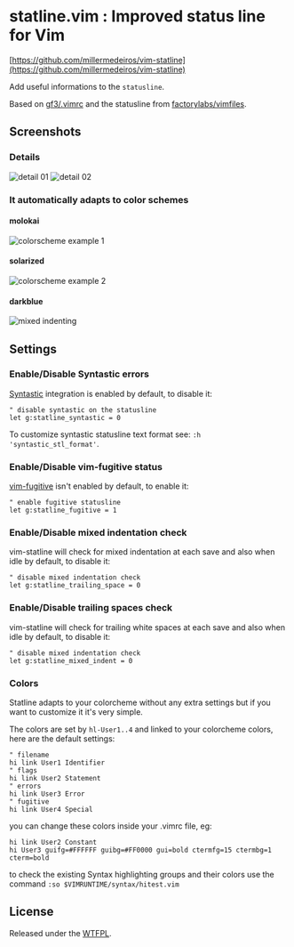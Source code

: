 # statline.vim : Improved status line for Vim

[https://github.com/millermedeiros/vim-statline](https://github.com/millermedeiros/vim-statline)

Add useful informations to the `statusline`.

Based on [gf3/.vimrc](https://github.com/gf3/dotfiles) and the statusline
from [factorylabs/vimfiles](https://github.com/factorylabs/vimfiles).



## Screenshots

### Details

![detail 01](https://github.com/millermedeiros/vim-statline/raw/dd9529564a/_assets/statline_details_01.png "statline description #1")
![detail 02](https://github.com/millermedeiros/vim-statline/raw/dd9529564a/_assets/statline_details_02.png "statline description #2")

### It automatically adapts to color schemes

#### molokai
![colorscheme example 1](https://github.com/millermedeiros/vim-statline/raw/dd9529564a/_assets/ss_01.png "colorscheme example 1")

#### solarized
![colorscheme example 2](https://github.com/millermedeiros/vim-statline/raw/dd9529564a/_assets/ss_02.png "colorscheme example 2")

#### darkblue
![mixed indenting](https://github.com/millermedeiros/vim-statline/raw/dd9529564a/_assets/ss_mi.png "mixed indenting example")



## Settings


### Enable/Disable Syntastic errors

[Syntastic](https://github.com/scrooloose/syntastic/) integration is enabled
by default, to disable it:

```vim
" disable syntastic on the statusline
let g:statline_syntastic = 0
```

To customize syntastic statusline text format see:
`:h 'syntastic_stl_format'`.


### Enable/Disable vim-fugitive status

[vim-fugitive](https://github.com/tpope/vim-fugitive) isn't enabled by default,
to enable it:

```vim
" enable fugitive statusline
let g:statline_fugitive = 1
```


### Enable/Disable mixed indentation check

vim-statline will check for mixed indentation at each save and also when idle
by default, to disable it:

```vim
" disable mixed indentation check
let g:statline_trailing_space = 0
```


### Enable/Disable trailing spaces check

vim-statline will check for trailing white spaces at each save and also when
idle by default, to disable it:

```vim
" disable mixed indentation check
let g:statline_mixed_indent = 0
```


### Colors

Statline adapts to your colorcheme without any extra settings but if you want
to customize it it's very simple.

The colors are set by `hl-User1..4` and linked to your colorcheme colors, here
are the default settings:

```vim
" filename
hi link User1 Identifier
" flags
hi link User2 Statement
" errors
hi link User3 Error
" fugitive
hi link User4 Special
```

you can change these colors inside your .vimrc file, eg:

```vim
hi link User2 Constant
hi User3 guifg=#FFFFFF guibg=#FF0000 gui=bold ctermfg=15 ctermbg=1 cterm=bold
```

to check the existing Syntax highlighting groups and their colors use the
command `:so $VIMRUNTIME/syntax/hitest.vim`



## License

Released under the [WTFPL](http://sam.zoy.org/wtfpl/).

